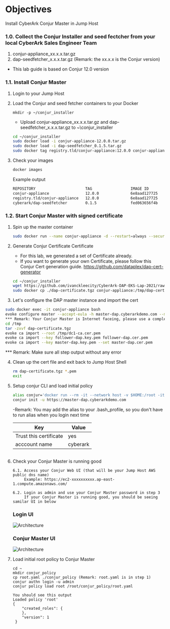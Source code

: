 # Objectives
Install CyberArk Conjur Master in Jump Host

### 1.0. Collect the Conjur Installer and seed fectcher from your local CyberArk Sales Engineer Team
1. conjur-appliance_xx.x.x.tar.gz
2. dap-seedfetcher_x.x.x.tar.gz (Remark: the xx.x.x is the Conjur version)
- This lab guide is based on Conjur 12.0 version
   
### 1.1. Install Conjur Master

1. Login to your Jump Host
2. Load the Conjur and seed fetcher containers to your Docker
   ```
   mkdir -p ~/conjur_installer
   ```
   - Upload conjur-appliance_xx.x.x.tar.gz and dap-seedfetcher_x.x.x.tar.gz to ~\conjur_installer
   ```bash
   cd ~/conjur_installer
   sudo docker load -i conjur-appliance-12.0.0.tar.gz
   sudo docker load -i dap-seedfetcher_0.1.5.tar.gz
   sudo docker tag registry.tld/conjur-appliance:12.0.0 conjur-appliance:12.0.0
   ```
3. Check your images
   ```bash
   docker images
   ```
   
   Example output
   ```bash
   REPOSITORY                      TAG                 IMAGE ID            CREATED             SIZE
   conjur-appliance                12.0.0              6e8aad127725        2 months ago        1.19GB
   registry.tld/conjur-appliance   12.0.0              6e8aad127725        2 months ago        1.19GB
   cyberark/dap-seedfetcher        0.1.5               fed063656f4b        8 months ago        30MB
   ```

### 1.2. Start Conjur Master with signed certificate

1. Spin up the master container
   ```bash
   sudo docker run --name conjur-appliance -d --restart=always --security-opt seccomp:unconfined -p "443:443" -p "636:636" -p "5432:5432" -p "1999:1999" registry.tld/conjur-appliance:12.0.0
   ```

2. Generate Conjur Certificate Certificate
   
   - For this lab, we generated a set of Certificate already.
   - If you want to generate your own Certificate, please follow this Conjur Cert generation guide. https://github.com/dataplex/dap-cert-generator
      
   ```bash
   cd ~/conjur_installer
   wget https://github.com/ivanckleecity/CyberArk-DAP-EKS-Lap-2021/raw/main/Task05/dap-certificate.tgz
   sudo docker cp ./dap-certificate.tgz conjur-appliance:/tmp/dap-certificate.tgz
   ```

3.	Let's configure the DAP master instance and import the cert
   ```bash
   sudo docker exec -it conjur-appliance bash
   evoke configure master --accept-eula -h master-dap.cyberarkdemo.com --master-altnames "master-dap.cyberarkdemo.com" -p <your design password> cyberark
   *** Remark: Your Conjur Master is Internet faceing, please use a complex password for the Conjur Master: <your design password>
   cd /tmp
   tar -zxvf dap-certificate.tgz
   evoke ca import --root /tmp/dc1-ca.cer.pem
   evoke ca import --key follower-dap.key.pem follower-dap.cer.pem
   evoke ca import --key master-dap.key.pem --set master-dap.cer.pem
   ```
   *** Remark: Make sure all step output without any error

4. Clean up the cert file and exit back to Jump Host Shell
   ```bash
   rm dap-certificate.tgz *.pem
   exit
   ```

5. Setup conjur CLI and load initial policy

   ```bash
   alias conjur='docker run --rm -it --network host -v $HOME:/root -it cyberark/conjur-cli:5'
   conjur init -u https://master-dap.cyberarkdemo.com
   ```
   -Remark: You may add the alias to your .bash_profile, so you don't have to run alias when you login next time
   
   Key|Value
   ---|-----
   Trust this certificate|yes
   acccount name|cyberark
   ```
   
6. Check your Conjur Master is running good
   ```
   6.1. Access your Conjur Web UI (that will be your Jump Host AWS public dns name)
        Example: https://ec2-xxxxxxxxxx.ap-east-1.compute.amazonaws.com/
        
   6.2. Login as admin and use your Conjur Master password in step 3
        If your Conjur Master is running good, you should be seeing samilar UI in below
   ```
   
   ### Login UI
   ![Architecture](https://github.com/ivanckleecity/CyberArk-DAP-EKS-Lap-2021/blob/main/images/04-ConjurLoginUI.JPG)
   
   ### Conjur Master UI
   ![Architecture](https://github.com/ivanckleecity/CyberArk-DAP-EKS-Lap-2021/blob/main/images/04-ConjurLandingPage.JPG)

7. Load initial root policy to Conjur Master

   ```
   cd ~
   mkdir conjur_policy
   cp root.yaml ./conjur_policy (Remark: root.yaml is in step 1)
   conjur authn login -u admin
   conjur policy load root /root/conjur_policy/root.yaml
   ```
   ```
   You should see this output
   Loaded policy 'root'
   {
       "created_roles": {
       },
       "version": 1
    }
    ```
